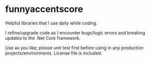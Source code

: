 # funnyaccentscore
Helpful libraries that I use daily while coding.

I refine/upgrade code as I encounter bugs/logic errors and breaking updates to the .Net Core framework.

Use as you like; please unit test first before using in any production projects/environments. License file is included.
